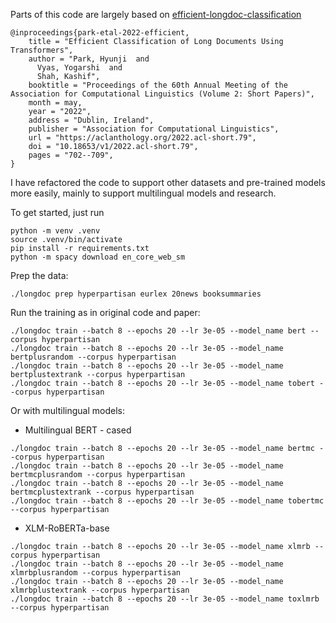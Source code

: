 Parts of this code are largely based on  [efficient-longdoc-classification](https://github.com/amazon-science/efficient-longdoc-classification)

```
@inproceedings{park-etal-2022-efficient,
    title = "Efficient Classification of Long Documents Using Transformers",
    author = "Park, Hyunji  and
      Vyas, Yogarshi  and
      Shah, Kashif",
    booktitle = "Proceedings of the 60th Annual Meeting of the Association for Computational Linguistics (Volume 2: Short Papers)",
    month = may,
    year = "2022",
    address = "Dublin, Ireland",
    publisher = "Association for Computational Linguistics",
    url = "https://aclanthology.org/2022.acl-short.79",
    doi = "10.18653/v1/2022.acl-short.79",
    pages = "702--709",
}
```

I have refactored the code to support other datasets and pre-trained models more easily, mainly to support multilingual models and research.

To get started, just run
```shell
python -m venv .venv
source .venv/bin/activate
pip install -r requirements.txt
python -m spacy download en_core_web_sm
```

Prep the data:
```shell
./longdoc prep hyperpartisan eurlex 20news booksummaries
```

Run the training as in original code and paper:
```shell
./longdoc train --batch 8 --epochs 20 --lr 3e-05 --model_name bert --corpus hyperpartisan
./longdoc train --batch 8 --epochs 20 --lr 3e-05 --model_name bertplusrandom --corpus hyperpartisan
./longdoc train --batch 8 --epochs 20 --lr 3e-05 --model_name bertplustextrank --corpus hyperpartisan
./longdoc train --batch 8 --epochs 20 --lr 3e-05 --model_name tobert --corpus hyperpartisan
```

Or with multilingual models:
- Multilingual BERT - cased
```shell
./longdoc train --batch 8 --epochs 20 --lr 3e-05 --model_name bertmc --corpus hyperpartisan
./longdoc train --batch 8 --epochs 20 --lr 3e-05 --model_name bertmcplusrandom --corpus hyperpartisan
./longdoc train --batch 8 --epochs 20 --lr 3e-05 --model_name bertmcplustextrank --corpus hyperpartisan
./longdoc train --batch 8 --epochs 20 --lr 3e-05 --model_name tobertmc --corpus hyperpartisan
```
- XLM-RoBERTa-base
```shell
./longdoc train --batch 8 --epochs 20 --lr 3e-05 --model_name xlmrb --corpus hyperpartisan
./longdoc train --batch 8 --epochs 20 --lr 3e-05 --model_name xlmrbplusrandom --corpus hyperpartisan
./longdoc train --batch 8 --epochs 20 --lr 3e-05 --model_name xlmrbplustextrank --corpus hyperpartisan
./longdoc train --batch 8 --epochs 20 --lr 3e-05 --model_name toxlmrb --corpus hyperpartisan
```
